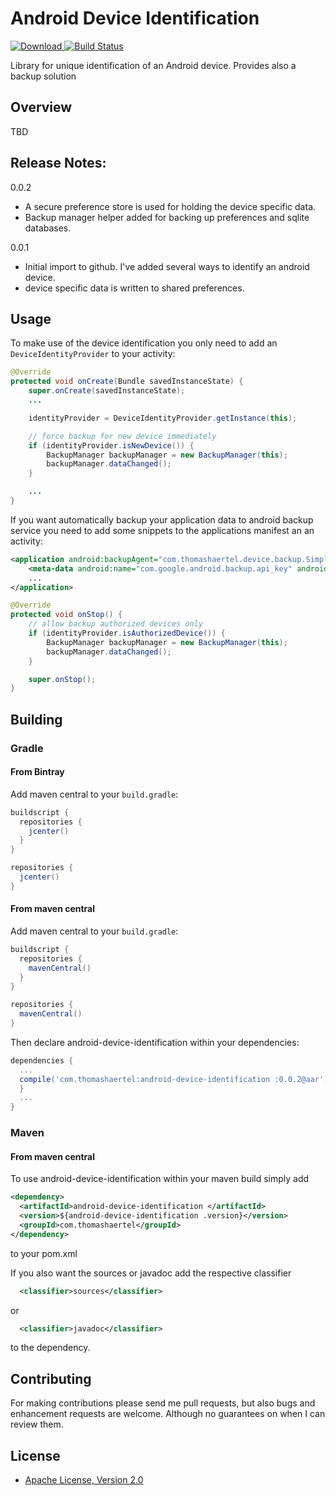 # Android Device Identification
[![Download](https://api.bintray.com/packages/thomashaertel/maven/android-device-identification/images/download.svg) ](https://bintray.com/thomashaertel/maven/android-device-identification/_latestVersion)
[![Build Status](https://travis-ci.org/thomashaertel/android-device-identification.svg?branch=master)](https://travis-ci.org/thomashaertel/android-device-identification)

Library for unique identification of an Android device. Provides also a backup solution

## Overview
TBD

## Release Notes:
0.0.2

* A secure preference store is used for holding the device specific data.
* Backup manager helper added for backing up preferences and sqlite databases.

0.0.1

* Initial import to github. I've added several ways to identify an android device.
* device specific data is written to shared preferences.

## Usage

To make use of the device identification you only need to add an `DeviceIdentityProvider` to your activity:

```java
@Override
protected void onCreate(Bundle savedInstanceState) {
    super.onCreate(savedInstanceState);
    ...

    identityProvider = DeviceIdentityProvider.getInstance(this);

    // force backup for new device immediately
    if (identityProvider.isNewDevice()) {
        BackupManager backupManager = new BackupManager(this);
        backupManager.dataChanged();
    }

    ...
}
```

If you want automatically backup your application data to android backup service you need to add some snippets to the applications manifest an an activity:
 
```xml
<application android:backupAgent="com.thomashaertel.device.backup.SimpleBackupAgent" android:allowBackup="true" ...>
    <meta-data android:name="com.google.android.backup.api_key" android:value="your-api-key" />
    ...
</application>
```

```java
@Override
protected void onStop() {
    // allow backup authorized devices only
    if (identityProvider.isAuthorizedDevice()) {
        BackupManager backupManager = new BackupManager(this);
        backupManager.dataChanged();
    }

    super.onStop();
}
```

## Building
### Gradle

#### From Bintray

Add maven central to your `build.gradle`:

```groovy
buildscript {
  repositories {
    jcenter()
  }
}

repositories {
  jcenter()
}
```

#### From maven central

Add maven central to your `build.gradle`:

```groovy
buildscript {
  repositories {
    mavenCentral()
  }
}

repositories {
  mavenCentral()
}
```

Then declare android-device-identification within your dependencies:

```groovy
dependencies {
  ...
  compile('com.thomashaertel:android-device-identification :0.0.2@aar') {
  }
  ...
}
```

### Maven

#### From maven central

To use android-device-identification within your maven build simply add

```xml
<dependency>
  <artifactId>android-device-identification </artifactId>
  <version>${android-device-identification .version}</version>
  <groupId>com.thomashaertel</groupId>
</dependency>
```

to your pom.xml

If you also want the sources or javadoc add the respective classifier

```xml
  <classifier>sources</classifier>
```

or

```xml
  <classifier>javadoc</classifier>
```
to the dependency.

## Contributing
For making contributions please send me pull requests, but also bugs and enhancement requests are welcome. Although no guarantees on when I can review them.

## License

* [Apache License, Version 2.0](http://www.apache.org/licenses/LICENSE-2.0)